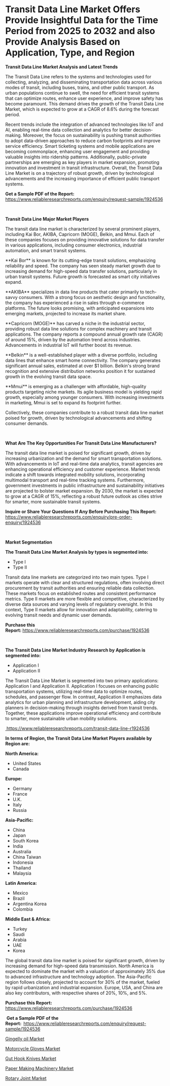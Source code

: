 <p><h1>Transit Data Line Market Offers Provide Insightful Data for the Time Period from 2025 to 2032 and also Provide Analysis Based on Application, Type, and Region</h1></p><p><strong>Transit Data Line Market Analysis and Latest Trends</strong></p>
<p><p>The Transit Data Line refers to the systems and technologies used for collecting, analyzing, and disseminating transportation data across various modes of transit, including buses, trains, and other public transport. As urban populations continue to swell, the need for efficient transit systems that can optimize routes, enhance user experience, and improve safety has become paramount. This demand drives the growth of the Transit Data Line Market, which is expected to grow at a CAGR of 8.6% during the forecast period.</p><p>Recent trends include the integration of advanced technologies like IoT and AI, enabling real-time data collection and analytics for better decision-making. Moreover, the focus on sustainability is pushing transit authorities to adopt data-driven approaches to reduce carbon footprints and improve service efficiency. Smart ticketing systems and mobile applications are becoming commonplace, enhancing user engagement and providing valuable insights into ridership patterns. Additionally, public-private partnerships are emerging as key players in market expansion, promoting innovation and investment in transit infrastructure. Overall, the Transit Data Line Market is on a trajectory of robust growth, driven by technological advancements and the increasing importance of efficient public transport systems.</p></p>
<p><strong>Get a Sample PDF of the Report:&nbsp;</strong> <a href="https://www.reliableresearchreports.com/enquiry/request-sample/1924536?utm_campaign=16&utm_medium=2&utm_source=Github&utm_content=ia&utm_term=14012025&utm_id=transit-data-line">https://www.reliableresearchreports.com/enquiry/request-sample/1924536</a></p>
<p>&nbsp;</p>
<p><strong>Transit Data Line Major Market Players</strong></p>
<p><p>The transit data line market is characterized by several prominent players, including Kai Bor, AKIBA, Capricorn (MOGE), Belkin, and Mmui. Each of these companies focuses on providing innovative solutions for data transfer in various applications, including consumer electronics, industrial automation, and smart transit systems.</p><p>**Kai Bor** is known for its cutting-edge transit solutions, emphasizing reliability and speed. The company has seen steady market growth due to increasing demand for high-speed data transfer solutions, particularly in urban transit systems. Future growth is forecasted as smart city initiatives expand.</p><p>**AKIBA** specializes in data line products that cater primarily to tech-savvy consumers. With a strong focus on aesthetic design and functionality, the company has experienced a rise in sales through e-commerce platforms. The future looks promising, with anticipated expansions into emerging markets, projected to increase its market share.</p><p>**Capricorn (MOGE)** has carved a niche in the industrial sector, providing robust data line solutions for complex machinery and transit applications. The company reports a compound annual growth rate (CAGR) of around 15%, driven by the automation trend across industries. Advancements in industrial IoT will further boost its revenue.</p><p>**Belkin** is a well-established player with a diverse portfolio, including data lines that enhance smart home connectivity. The company generates significant annual sales, estimated at over $1 billion. Belkin's strong brand recognition and extensive distribution networks position it for sustained growth in the evolving transit data space.</p><p>**Mmui** is emerging as a challenger with affordable, high-quality products targeting niche markets. Its agile business model is yielding rapid growth, especially among younger consumers. With increasing investments in marketing, Mmui is set to expand its footprint further.</p><p>Collectively, these companies contribute to a robust transit data line market poised for growth, driven by technological advancements and shifting consumer demands.</p></p>
<p>&nbsp;</p>
<p><strong>What Are The Key Opportunities For Transit Data Line Manufacturers?</strong></p>
<p><p>The transit data line market is poised for significant growth, driven by increasing urbanization and the demand for smart transportation solutions. With advancements in IoT and real-time data analytics, transit agencies are enhancing operational efficiency and customer experience. Market trends indicate a shift towards integrated mobility solutions, incorporating multimodal transport and real-time tracking systems. Furthermore, government investments in public infrastructure and sustainability initiatives are projected to bolster market expansion. By 2030, the market is expected to grow at a CAGR of 15%, reflecting a robust future outlook as cities strive for smarter, more sustainable transit systems.</p></p>
<p><strong>Inquire or Share Your Questions If Any Before Purchasing This Report:</strong> <a href="https://www.reliableresearchreports.com/enquiry/pre-order-enquiry/1924536?utm_campaign=16&utm_medium=2&utm_source=Github&utm_content=ia&utm_term=14012025&utm_id=transit-data-line">https://www.reliableresearchreports.com/enquiry/pre-order-enquiry/1924536</a></p>
<p>&nbsp;</p>
<p><strong>Market Segmentation</strong></p>
<p><strong>The Transit Data Line Market Analysis by types is segmented into:</strong></p>
<p><ul><li>Type I</li><li>Type II</li></ul></p>
<p><p>Transit data line markets are categorized into two main types. Type I markets operate with clear and structured regulations, often involving direct procurement by transit authorities and ensuring reliable data collection. These markets focus on established routes and consistent performance metrics. Type II markets are more flexible and competitive, characterized by diverse data sources and varying levels of regulatory oversight. In this context, Type II markets allow for innovation and adaptability, catering to evolving transit needs and dynamic user demands.</p></p>
<p><strong>Purchase this Report:&nbsp;</strong><a href="https://www.reliableresearchreports.com/purchase/1924536?utm_campaign=16&utm_medium=2&utm_source=Github&utm_content=ia&utm_term=14012025&utm_id=transit-data-line">https://www.reliableresearchreports.com/purchase/1924536</a></p>
<p>&nbsp;</p>
<p><strong>The Transit Data Line Market Industry Research by Application is segmented into:</strong></p>
<p><ul><li>Application I</li><li>Application II</li></ul></p>
<p><p>The Transit Data Line Market is segmented into two primary applications: Application I and Application II. Application I focuses on enhancing public transportation systems, utilizing real-time data to optimize routes, schedules, and passenger flow. In contrast, Application II emphasizes data analytics for urban planning and infrastructure development, aiding city planners in decision-making through insights derived from transit trends. Together, these applications improve operational efficiency and contribute to smarter, more sustainable urban mobility solutions.</p></p>
<p><a href="https://www.reliableresearchreports.com/transit-data-line-r1924536?utm_campaign=16&utm_medium=2&utm_source=Github&utm_content=ia&utm_term=14012025&utm_id=transit-data-line">&nbsp;https://www.reliableresearchreports.com/transit-data-line-r1924536</a></p>
<p><strong>In terms of Region, the Transit Data Line Market Players available by Region are:</strong></p>
<p>
    <p> <strong> North America: </strong>
        <ul>
            <li>United States</li>
            <li>Canada</li>
        </ul>
        </p> 
    <p> <strong> Europe: </strong>
        <ul>
            <li>Germany</li>
            <li>France</li>
            <li>U.K.</li>
            <li>Italy</li>
            <li>Russia</li>
        </ul>
        </p> 
    <p> <strong> Asia-Pacific: </strong>
        <ul>
            <li>China</li>
            <li>Japan</li>
            <li>South Korea</li>
            <li>India</li>
            <li>Australia</li>
            <li>China Taiwan</li>
            <li>Indonesia</li>
            <li>Thailand</li>
            <li>Malaysia</li>
        </ul>
        </p> 
    <p> <strong> Latin America: </strong>
        <ul>
            <li>Mexico</li>
            <li>Brazil</li>
            <li>Argentina Korea</li>
            <li>Colombia</li>
        </ul>
        </p> 
    <p> <strong> Middle East & Africa: </strong>
        <ul>
            <li>Turkey</li>
            <li>Saudi</li>
            <li>Arabia</li>
            <li>UAE</li>
            <li>Korea</li>
        </ul>
    </p>
    </p>
<p><p>The global transit data line market is poised for significant growth, driven by increasing demand for high-speed data transmission. North America is expected to dominate the market with a valuation of approximately 35% due to advanced infrastructure and technology adoption. The Asia-Pacific region follows closely, projected to account for 30% of the market, fueled by rapid urbanization and industrial expansion. Europe, USA, and China are also key contributors, with respective shares of 20%, 10%, and 5%.</p></p>
<p><strong>Purchase this Report: </strong><a href="https://www.reliableresearchreports.com/purchase/1924536?utm_campaign=16&utm_medium=2&utm_source=Github&utm_content=ia&utm_term=14012025&utm_id=transit-data-line">https://www.reliableresearchreports.com/purchase/1924536</a></p>
<p>&nbsp;<strong>Get a Sample PDF of the Report:&nbsp;&nbsp;</strong><a href="https://www.reliableresearchreports.com/enquiry/request-sample/1924536?utm_campaign=16&utm_medium=2&utm_source=Github&utm_content=ia&utm_term=14012025&utm_id=transit-data-line">https://www.reliableresearchreports.com/enquiry/request-sample/1924536</a></p>
<p><strong></strong></p>
<p><p><a href="https://github.com/mezokathleen834/Market-Research-Report-List-1/blob/main/gingelly-oil-market.md?utm_campaign=16&utm_medium=2&utm_source=Github&utm_content=ia&utm_term=14012025&utm_id=transit-data-line">Gingelly oil Market</a></p><p><a href="https://github.com/shirleenfraker87/Market-Research-Report-List-1/blob/main/motorcycle-gloves-market.md?utm_campaign=16&utm_medium=2&utm_source=Github&utm_content=ia&utm_term=14012025&utm_id=transit-data-line">Motorcycle Gloves Market</a></p><p><a href="https://github.com/JosephineMcguire65/Market-Research-Report-List-1/blob/main/gut-hook-knives-market.md?utm_campaign=16&utm_medium=2&utm_source=Github&utm_content=ia&utm_term=14012025&utm_id=transit-data-line">Gut Hook Knives Market</a></p><p><a href="https://github.com/norbeludie83/Market-Research-Report-List-1/blob/main/paper-making-machinery-market.md?utm_campaign=16&utm_medium=2&utm_source=Github&utm_content=ia&utm_term=14012025&utm_id=transit-data-line">Paper Making Machinery Market</a></p><p><a href="https://github.com/jerhoskinson197676/Market-Research-Report-List-1/blob/main/rotary-joint-market.md?utm_campaign=16&utm_medium=2&utm_source=Github&utm_content=ia&utm_term=14012025&utm_id=transit-data-line">Rotary Joint Market</a></p></p>